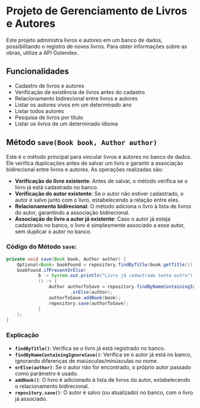 # Projeto de Gerenciamento de Livros e Autores

Este projeto administra livros e autores em um banco de dados, possibilitando o registro de novos livros. Para obter informações sobre as obras, utilize a API Gutendex.


## Funcionalidades

- Cadastro de livros e autores
- Verificação de existência de livros antes do cadastro
- Relacionamento bidirecional entre livros e autores
- Listar os autores vivos em um determinado ano
- Listar todos autores
- Pesquisa de livros por título
- Listar os livros de um determinado idioma



## Método `save(Book book, Author author)`
Este é o método principal para vincular livros e autores no banco de dados. Ele verifica duplicações antes de salvar um livro e garantir a associação bidirecional entre livros e autores. As operações realizadas são:

- **Verificação do livro existente**: Antes de salvar, o método verifica se o livro já está cadastrado no banco.
- **Verificação do autor existente**: Se o autor não estiver cadastrado, o autor é salvo junto com o livro, estabelecendo a relação entre eles.
- **Relacionamento bidirecional**: O método adiciona o livro à lista de livros do autor, garantindo a associação bidirecional.
- **Associação do livro a autor já existente**: Caso o autor já esteja cadastrado no banco, o livro é simplesmente associado a esse autor, sem duplicar o autor no banco.
### Código do Método `save`:

```java
private void save(Book book, Author author) {
    Optional<Book> bookFound = repository.findByTitle(book.getTitle());
    bookFound.ifPresentOrElse(
            b -> System.out.println("Livro já cadastrado tente outro"),
            () -> {
                Author authorToSave = repository.findByNameContainingIgnoreCase(author.getName())
                        .orElse(author);
                authorToSave.addBook(book);
                repository.save(authorToSave);
            }
    );
}
```
### Explicação

- **`findByTitle()`**: Verifica se o livro já está registrado no banco.
- **`findByNameContainingIgnoreCase()`**: Verifica se o autor já está no banco, ignorando diferenças de maiúsculas/minúsculas no nome.
- **`orElse(author)`**: Se o autor não for encontrado, o próprio autor passado como parâmetro é usado.
- **`addBook()`**: O livro é adicionado à lista de livros do autor, estabelecendo o relacionamento bidirecional.
- **`repository.save()`**: O autor é salvo (ou atualizado) no banco, com o livro já associado.

